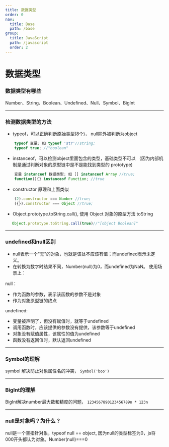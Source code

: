 ```yaml
---
title: 数据类型
order: 0
nav:
  title: Base
  path: /base
group:
  title: JavaScript
  path: /javascript
  order: 2
---
```


# 数据类型

### 数据类型有哪些

Number、String、Boolean、Undefined、Null、Symbol、BigInt

---
### 检测数据类型的方法
 
- typeof，可以正确判断原始类型(8个)， null除外被判断为object
```js
    typeof 变量; 如 typeof 'str'//string; 
    typeof true; //"boolean"
```
- instanceof，可以检测object里面包含的类型，基础类型不可以 （因为内部机制是通过判断对象的原型链中是不是能找到类型的 prototype)
```js
    变量 instanceof 数据类型; 如 [] instanceof Array //true;   
    function(){} instanceof Function; //true
```
- constructor 原理和上面类似
```js
    (2).constructor === Number //true; 
    ({}).constructor === Object //true; 
```
- Object.prototype.toString.call(), 使用 Object 对象的原型方法 toString
```js
   Object.prototype.toString.call(true)//"[object Boolean]"
```
---
### undefined和null区别
- null表示一个"无"的对象，也就是该处不应该有值；而undefined表示未定义。
- 在转换为数字时结果不同，Number(null)为0，而undefined为NaN。
使用场景上：

null：
- 作为函数的参数，表示该函数的参数不是对象
- 作为对象原型链的终点
  
undefined:
- 变量被声明了，但没有赋值时，就等于undefined
- 调用函数时，应该提供的参数没有提供，该参数等于undefined
- 对象没有赋值属性，该属性的值为undefined
- 函数没有返回值时，默认返回undefined
---

### Symbol的理解
symbol 解决防止对象属性名的冲突， `Symbol('boo')`

---
### BigInt的理解 
BigInt解决number最大数和精度的问题， `1234567890123456789n * 123n`

---
### null是对象吗？为什么？
null是一个空指针对象，typeof null == object, 因为null的类型标签为0，js将000开头都认为对象。Number(null)===0
